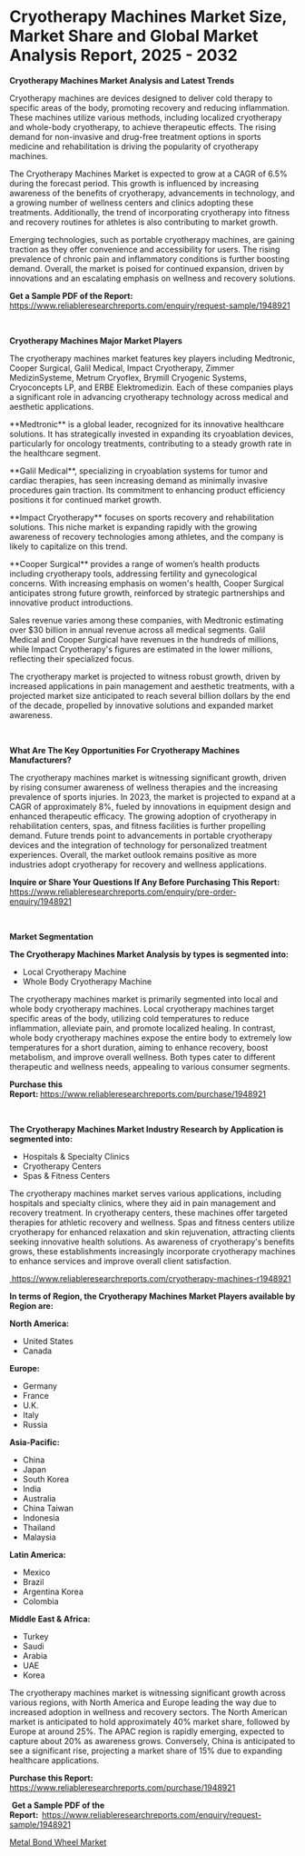 <p><h1>Cryotherapy Machines Market Size, Market Share and Global Market Analysis Report, 2025 - 2032</h1></p><p><strong>Cryotherapy Machines Market Analysis and Latest Trends</strong></p>
<p><p>Cryotherapy machines are devices designed to deliver cold therapy to specific areas of the body, promoting recovery and reducing inflammation. These machines utilize various methods, including localized cryotherapy and whole-body cryotherapy, to achieve therapeutic effects. The rising demand for non-invasive and drug-free treatment options in sports medicine and rehabilitation is driving the popularity of cryotherapy machines.</p><p>The Cryotherapy Machines Market is expected to grow at a CAGR of 6.5% during the forecast period. This growth is influenced by increasing awareness of the benefits of cryotherapy, advancements in technology, and a growing number of wellness centers and clinics adopting these treatments. Additionally, the trend of incorporating cryotherapy into fitness and recovery routines for athletes is also contributing to market growth. </p><p>Emerging technologies, such as portable cryotherapy machines, are gaining traction as they offer convenience and accessibility for users. The rising prevalence of chronic pain and inflammatory conditions is further boosting demand. Overall, the market is poised for continued expansion, driven by innovations and an escalating emphasis on wellness and recovery solutions.</p></p>
<p><strong>Get a Sample PDF of the Report:&nbsp;</strong> <a href="https://www.reliableresearchreports.com/enquiry/request-sample/1948921?utm_campaign=2187&utm_medium=2&utm_source=Github&utm_content=ia&utm_term=21022025&utm_id=cryotherapy-machines">https://www.reliableresearchreports.com/enquiry/request-sample/1948921</a></p>
<p>&nbsp;</p>
<p><strong>Cryotherapy Machines Major Market Players</strong></p>
<p><p>The cryotherapy machines market features key players including Medtronic, Cooper Surgical, Galil Medical, Impact Cryotherapy, Zimmer MedizinSysteme, Metrum Cryoflex, Brymill Cryogenic Systems, Cryoconcepts LP, and ERBE Elektromedizin. Each of these companies plays a significant role in advancing cryotherapy technology across medical and aesthetic applications.</p><p>**Medtronic** is a global leader, recognized for its innovative healthcare solutions. It has strategically invested in expanding its cryoablation devices, particularly for oncology treatments, contributing to a steady growth rate in the healthcare segment.</p><p>**Galil Medical**, specializing in cryoablation systems for tumor and cardiac therapies, has seen increasing demand as minimally invasive procedures gain traction. Its commitment to enhancing product efficiency positions it for continued market growth.</p><p>**Impact Cryotherapy** focuses on sports recovery and rehabilitation solutions. This niche market is expanding rapidly with the growing awareness of recovery technologies among athletes, and the company is likely to capitalize on this trend.</p><p>**Cooper Surgical** provides a range of women’s health products including cryotherapy tools, addressing fertility and gynecological concerns. With increasing emphasis on women's health, Cooper Surgical anticipates strong future growth, reinforced by strategic partnerships and innovative product introductions.</p><p>Sales revenue varies among these companies, with Medtronic estimating over $30 billion in annual revenue across all medical segments. Galil Medical and Cooper Surgical have revenues in the hundreds of millions, while Impact Cryotherapy's figures are estimated in the lower millions, reflecting their specialized focus.</p><p>The cryotherapy market is projected to witness robust growth, driven by increased applications in pain management and aesthetic treatments, with a projected market size anticipated to reach several billion dollars by the end of the decade, propelled by innovative solutions and expanded market awareness.</p></p>
<p>&nbsp;</p>
<p><strong>What Are The Key Opportunities For Cryotherapy Machines Manufacturers?</strong></p>
<p><p>The cryotherapy machines market is witnessing significant growth, driven by rising consumer awareness of wellness therapies and the increasing prevalence of sports injuries. In 2023, the market is projected to expand at a CAGR of approximately 8%, fueled by innovations in equipment design and enhanced therapeutic efficacy. The growing adoption of cryotherapy in rehabilitation centers, spas, and fitness facilities is further propelling demand. Future trends point to advancements in portable cryotherapy devices and the integration of technology for personalized treatment experiences. Overall, the market outlook remains positive as more industries adopt cryotherapy for recovery and wellness applications.</p></p>
<p><strong>Inquire or Share Your Questions If Any Before Purchasing This Report:</strong> <a href="https://www.reliableresearchreports.com/enquiry/pre-order-enquiry/1948921?utm_campaign=2187&utm_medium=2&utm_source=Github&utm_content=ia&utm_term=21022025&utm_id=cryotherapy-machines">https://www.reliableresearchreports.com/enquiry/pre-order-enquiry/1948921</a></p>
<p>&nbsp;</p>
<p><strong>Market Segmentation</strong></p>
<p><strong>The Cryotherapy Machines Market Analysis by types is segmented into:</strong></p>
<p><ul><li>Local Cryotherapy Machine</li><li>Whole Body Cryotherapy Machine</li></ul></p>
<p><p>The cryotherapy machines market is primarily segmented into local and whole body cryotherapy machines. Local cryotherapy machines target specific areas of the body, utilizing cold temperatures to reduce inflammation, alleviate pain, and promote localized healing. In contrast, whole body cryotherapy machines expose the entire body to extremely low temperatures for a short duration, aiming to enhance recovery, boost metabolism, and improve overall wellness. Both types cater to different therapeutic and wellness needs, appealing to various consumer segments.</p></p>
<p><strong>Purchase this Report:&nbsp;</strong><a href="https://www.reliableresearchreports.com/purchase/1948921?utm_campaign=2187&utm_medium=2&utm_source=Github&utm_content=ia&utm_term=21022025&utm_id=cryotherapy-machines">https://www.reliableresearchreports.com/purchase/1948921</a></p>
<p>&nbsp;</p>
<p><strong>The Cryotherapy Machines Market Industry Research by Application is segmented into:</strong></p>
<p><ul><li>Hospitals & Specialty Clinics</li><li>Cryotherapy Centers</li><li>Spas & Fitness Centers</li></ul></p>
<p><p>The cryotherapy machines market serves various applications, including hospitals and specialty clinics, where they aid in pain management and recovery treatment. In cryotherapy centers, these machines offer targeted therapies for athletic recovery and wellness. Spas and fitness centers utilize cryotherapy for enhanced relaxation and skin rejuvenation, attracting clients seeking innovative health solutions. As awareness of cryotherapy's benefits grows, these establishments increasingly incorporate cryotherapy machines to enhance services and improve overall client satisfaction.</p></p>
<p><a href="https://www.reliableresearchreports.com/cryotherapy-machines-r1948921?utm_campaign=2187&utm_medium=2&utm_source=Github&utm_content=ia&utm_term=21022025&utm_id=cryotherapy-machines">&nbsp;https://www.reliableresearchreports.com/cryotherapy-machines-r1948921</a></p>
<p><strong>In terms of Region, the Cryotherapy Machines Market Players available by Region are:</strong></p>
<p>
    <p> <strong> North America: </strong>
        <ul>
            <li>United States</li>
            <li>Canada</li>
        </ul>
        </p> 
    <p> <strong> Europe: </strong>
        <ul>
            <li>Germany</li>
            <li>France</li>
            <li>U.K.</li>
            <li>Italy</li>
            <li>Russia</li>
        </ul>
        </p> 
    <p> <strong> Asia-Pacific: </strong>
        <ul>
            <li>China</li>
            <li>Japan</li>
            <li>South Korea</li>
            <li>India</li>
            <li>Australia</li>
            <li>China Taiwan</li>
            <li>Indonesia</li>
            <li>Thailand</li>
            <li>Malaysia</li>
        </ul>
        </p> 
    <p> <strong> Latin America: </strong>
        <ul>
            <li>Mexico</li>
            <li>Brazil</li>
            <li>Argentina Korea</li>
            <li>Colombia</li>
        </ul>
        </p> 
    <p> <strong> Middle East & Africa: </strong>
        <ul>
            <li>Turkey</li>
            <li>Saudi</li>
            <li>Arabia</li>
            <li>UAE</li>
            <li>Korea</li>
        </ul>
    </p>
    </p>
<p><p>The cryotherapy machines market is witnessing significant growth across various regions, with North America and Europe leading the way due to increased adoption in wellness and recovery sectors. The North American market is anticipated to hold approximately 40% market share, followed by Europe at around 25%. The APAC region is rapidly emerging, expected to capture about 20% as awareness grows. Conversely, China is anticipated to see a significant rise, projecting a market share of 15% due to expanding healthcare applications.</p></p>
<p><strong>Purchase this Report: </strong><a href="https://www.reliableresearchreports.com/purchase/1948921?utm_campaign=2187&utm_medium=2&utm_source=Github&utm_content=ia&utm_term=21022025&utm_id=cryotherapy-machines">https://www.reliableresearchreports.com/purchase/1948921</a></p>
<p>&nbsp;<strong>Get a Sample PDF of the Report:&nbsp;&nbsp;</strong><a href="https://www.reliableresearchreports.com/enquiry/request-sample/1948921?utm_campaign=2187&utm_medium=2&utm_source=Github&utm_content=ia&utm_term=21022025&utm_id=cryotherapy-machines">https://www.reliableresearchreports.com/enquiry/request-sample/1948921</a></p>
<p><strong></strong></p>
<p><p><a href="https://github.com/kbollin866/Market-Research-Report-List-1/blob/main/metal-bond-wheel-market.md?utm_campaign=2187&utm_medium=2&utm_source=Github&utm_content=ia&utm_term=21022025&utm_id=cryotherapy-machines">Metal Bond Wheel Market</a></p></p>